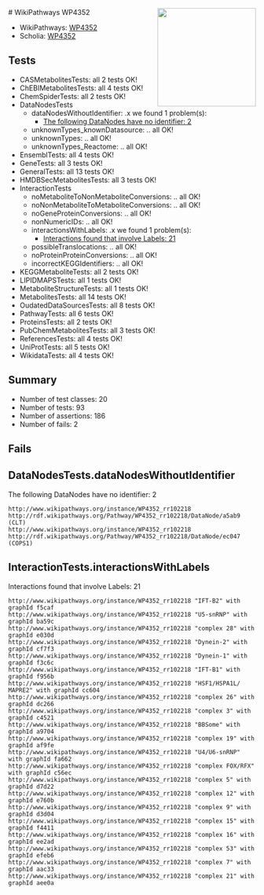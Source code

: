 <img style="float: right; width: 200px" src="https://upload.wikimedia.org/wikipedia/commons/thumb/8/83/Wplogo_with_text_500.png/640px-Wplogo_with_text_500.png" />
# WikiPathways WP4352

* WikiPathways: [WP4352](https://wikipathways.org/pathways/WP4352)
* Scholia: [WP4352](https://scholia.toolforge.org/wikipathways/WP4352)
## Tests
* CASMetabolitesTests: all 2 tests OK!
* ChEBIMetabolitesTests: all 4 tests OK!
* ChemSpiderTests: all 2 tests OK!
* DataNodesTests
    * dataNodesWithoutIdentifier: .x we found 1 problem(s):
        * [The following DataNodes have no identifier: 2](#d2d32fa1)
    * unknownTypes_knownDatasource: .. all OK!
    * unknownTypes: .. all OK!
    * unknownTypes_Reactome: .. all OK!
* EnsemblTests: all 4 tests OK!
* GeneTests: all 3 tests OK!
* GeneralTests: all 13 tests OK!
* HMDBSecMetabolitesTests: all 3 tests OK!
* InteractionTests
    * noMetaboliteToNonMetaboliteConversions: .. all OK!
    * noNonMetaboliteToMetaboliteConversions: .. all OK!
    * noGeneProteinConversions: .. all OK!
    * nonNumericIDs: .. all OK!
    * interactionsWithLabels: .x we found 1 problem(s):
        * [Interactions found that involve Labels: 21](#fe97a8d8)
    * possibleTranslocations: .. all OK!
    * noProteinProteinConversions: .. all OK!
    * incorrectKEGGIdentifiers: .. all OK!
* KEGGMetaboliteTests: all 2 tests OK!
* LIPIDMAPSTests: all 1 tests OK!
* MetaboliteStructureTests: all 1 tests OK!
* MetabolitesTests: all 14 tests OK!
* OudatedDataSourcesTests: all 8 tests OK!
* PathwayTests: all 6 tests OK!
* ProteinsTests: all 2 tests OK!
* PubChemMetabolitesTests: all 3 tests OK!
* ReferencesTests: all 4 tests OK!
* UniProtTests: all 5 tests OK!
* WikidataTests: all 4 tests OK!


## Summary

* Number of test classes: 20
* Number of tests: 93
* Number of assertions: 186
* Number of fails: 2

## Fails

<a name="d2d32fa1" />

## DataNodesTests.dataNodesWithoutIdentifier

The following DataNodes have no identifier: 2
```
http://www.wikipathways.org/instance/WP4352_rr102218 http://rdf.wikipathways.org/Pathway/WP4352_rr102218/DataNode/a5ab9 (CLT)
http://www.wikipathways.org/instance/WP4352_rr102218 http://rdf.wikipathways.org/Pathway/WP4352_rr102218/DataNode/ec047 (COPS1)
```

<a name="fe97a8d8" />

## InteractionTests.interactionsWithLabels

Interactions found that involve Labels: 21
```
http://www.wikipathways.org/instance/WP4352_rr102218 "IFT-B2" with graphId f5caf
http://www.wikipathways.org/instance/WP4352_rr102218 "U5-snRNP" with graphId ba59c
http://www.wikipathways.org/instance/WP4352_rr102218 "complex 28" with graphId e030d
http://www.wikipathways.org/instance/WP4352_rr102218 "Dynein-2" with graphId cf7f3
http://www.wikipathways.org/instance/WP4352_rr102218 "Dynein-1" with graphId f3c6c
http://www.wikipathways.org/instance/WP4352_rr102218 "IFT-B1" with graphId f956b
http://www.wikipathways.org/instance/WP4352_rr102218 "HSF1/HSPA1L/
MAPRE2" with graphId cc604
http://www.wikipathways.org/instance/WP4352_rr102218 "complex 26" with graphId dc266
http://www.wikipathways.org/instance/WP4352_rr102218 "complex 3" with graphId c4521
http://www.wikipathways.org/instance/WP4352_rr102218 "BBSome" with graphId a9704
http://www.wikipathways.org/instance/WP4352_rr102218 "complex 19" with graphId af9fe
http://www.wikipathways.org/instance/WP4352_rr102218 "U4/U6-snRNP" with graphId fa662
http://www.wikipathways.org/instance/WP4352_rr102218 "complex FOX/RFX" with graphId c56ec
http://www.wikipathways.org/instance/WP4352_rr102218 "complex 5" with graphId d7d22
http://www.wikipathways.org/instance/WP4352_rr102218 "complex 12" with graphId e760b
http://www.wikipathways.org/instance/WP4352_rr102218 "complex 9" with graphId d3d04
http://www.wikipathways.org/instance/WP4352_rr102218 "complex 15" with graphId f4411
http://www.wikipathways.org/instance/WP4352_rr102218 "complex 16" with graphId ee2ad
http://www.wikipathways.org/instance/WP4352_rr102218 "complex 53" with graphId efeb6
http://www.wikipathways.org/instance/WP4352_rr102218 "complex 7" with graphId aac33
http://www.wikipathways.org/instance/WP4352_rr102218 "complex 21" with graphId aee0a
```

